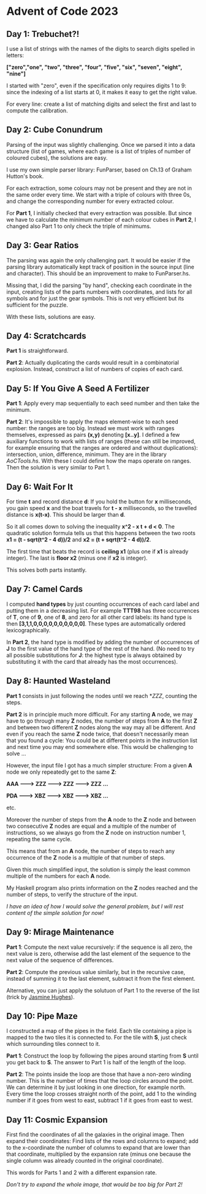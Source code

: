 # Advent of Code 2023

## Day 1: Trebuchet?!

I use a list of strings with the names of the digits to search digits spelled in letters:

**["zero","one", "two", "three", "four", "five", "six", "seven", "eight", "nine"]**

I started with "zero", even if the specification only requires digits 1 to 9: since the indexing of a list starts at 0, it makes it easy to get the right value.

For every line: create a list of matching digits and select the first and last to compute the calibration.

## Day 2: Cube Conundrum

Parsing of the input was slightly challenging.
Once we parsed it into a data structure (list of games, where each game is a list of triples of number of coloured cubes), the solutions are easy.

I use my own simple parser library: FunParser, based on Ch.13 of Graham Hutton's book.

For each extraction, some colours may not be present and they are not in the same order every time.
We start with a triple of colours with three 0s, and change the corresponding number for every extracted colour.

For **Part 1**, I initially checked that every extraction was possible.
But since we have to calculate the minimum number of each colour cubes in **Part 2**, I changed also Part 1 to only check the triple of minimums.

## Day 3: Gear Ratios

The parsing was again the only challenging part.
It would be easier if the parsing library automatically kept track of position in the source input (line and character). This should be an improvement to make to FunParser.hs.

Missing that, I did the parsing "by hand", checking each coordinate in the input,
creating lists of the parts numbers with coordinates, and lists for all symbols and for just the gear symbols.
This is not very efficient but its sufficient for the puzzle.

With these lists, solutions are easy.

## Day 4: Scratchcards

**Part 1** is straightforward.

**Part 2**: Actually duplicating the cards would result in a combinatorial explosion.
Instead, construct a list of numbers of copies of each card.

## Day 5: If You Give A Seed A Fertilizer

**Part 1**: Apply every map sequentially to each seed number and then take the minimum.

**Part 2**: It's impossible to apply the maps element-wise to each seed number: the ranges are too big.
Instead we must work with ranges themselves, expressed as pairs **(x,y)** denoting **[x..y]**.
I defined a few auxiliary functions to work with lists of ranges (these can still be improved, for example ensuring that the ranges are ordered and without duplications): intersection, union, difference, minimum.
They are in the library *AoCTools.hs*.
With these I could define how the maps operate on ranges.
Then the solution is very similar to Part 1.

## Day 6: Wait For It

For time **t** and record distance **d**: If you hold the button for **x** milliseconds, you gain speed **x** and the boat travels for **t - x** milliseconds, so the travelled distance is **x(t-x)**. This should be larger than **d**.

So it all comes down to solving the inequality **x^2 - x t + d < 0**.
The quadratic solution formula tells us that this happens between the two roots **x1 = (t - sqrt(t^2 - 4 d))/2** and **x2 = (t + sqrt(t^2 - 4 d))/2**.

The first time that beats the record is **ceiling x1** (plus one if **x1** is already integer).
The last is **floor x2** (minus one if **x2** is integer).

This solves both parts instantly.

## Day 7: Camel Cards

I computed **hand types** by just counting occurrences of each card label and putting them in a decreasing list.
For example **TTT98** has three occurrences of **T**, one of **9**, one of **8**, and zero for all other card labels: its hand type is then **[3,1,1,0,0,0,0,0,0,0,0,0,0]**.
These types are automatically ordered lexicographically.

In **Part 2**, the hand type is modified by adding the number of occurrences of **J** to the first value of the hand type of the rest of the hand. 
(No need to try all possible substitutions for **J**: the highest type is always obtained by substituting it with the card that already has the most occurrences).

## Day 8: Haunted Wasteland

**Part 1** consists in just following the nodes until we reach **ZZZ*, counting the steps.

**Part 2** is in principle much more difficult.
For any starting **A** node, we may have to go through many **Z** nodes,
the number of steps from **A** to the first **Z** and between two different **Z** nodes along the way may all be different.  And even if you reach the same **Z** node twice, that doesn't necessarily mean that you found a cycle: You could be at different points in the instruction list and next time you may end somewhere else. This would be challenging to solve ...

However, the input file I got has a much simpler structure:
From a given **A** node we only repeatedly get to the same **Z**:

**AAA ---> ZZZ ---> ZZZ ---> ZZZ ...**

**PDA ---> XBZ ---> XBZ ---> XBZ ...**

etc.

Moreover the number of steps from the **A** node to the **Z** node and between two consecutive **Z** nodes are equal and a multiple of the number of instructions, so we always go from the **Z** node on instruction number 1, repeating the same cycle.

This means that from an **A** node, the number of steps to reach any occurrence of the **Z** node is a multiple of that number of steps.

Given this much simplified input, the solution is simply the least common multiple of the numbers for each **A** node.

My Haskell program also prints information on the **Z** nodes reached and the number of steps, to verify the structure of the input.

*I have an idea of how I would solve the general problem, but I will rest content of the simple solution for now!*

## Day 9: Mirage Maintenance

**Part 1**: Compute the next value recursively: if the sequence is all zero, the next value is zero, otherwise add the last element of the sequence to the next value of the sequence of differences.

**Part 2**: Compute the previous value similarly, but in the recursive case, instead of summing it to the last element, subtract it from the first element.

Alternative, you can just apply the solutuon of Part 1 to the reverse of the list (trick by <a href="https://mathstodon.xyz/@jas_hughes@fosstodon.org/111548919078164877">Jasmine Hughes</a>).

## Day 10: Pipe Maze

I constructed a map of the pipes in the field.
Each tile containing a pipe is mapped to the two tiles it is connected to.
For the tile with **S**, just check which surrounding tiles connect to it.

**Part 1**: Construct the loop by following the pipes around starting from **S** until you get back to **S**. The answer to Part 1 is half of the length of the loop.

**Part 2**: The points inside the loop are those that have a non-zero winding number. This is the number of times that the loop circles around the point. We can determine it by just looking in one direction, for example north. Every time the loop crosses straight north of the point, add 1 to the winding number if it goes from west to east, subtract 1 if it goes from east to west.

## Day 11: Cosmic Expansion

First find the coordinates of all the galaxies in the original image.
Then expand their coordinates: Find lists of the rows and columns to expand; add to the x-coordinate the number of columns to expand that are lower than that coordinate, multiplied by the expansion rate (minus one because the single column was already counted in the original coordinate). 

This words for Parts 1 and 2 with a different expansion rate.

*Don't try to expand the whole image, that would be too big for Part 2!*
